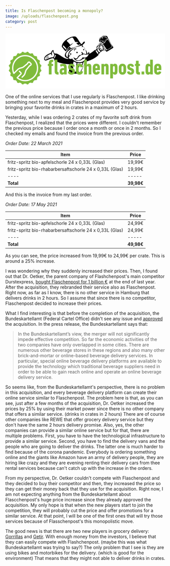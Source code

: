 ```yaml
---
title: Is Flaschenpost becoming a monopoly?
image: /uploads/flaschenpost.png
category: post
---
```


![Flashenpost Logo](/uploads/flaschenpost.png)

One of the online services that I use regularly is Flaschenpost. I like drinking something next to my meal and Flaschenpost provides very good service by bringing your favorite drinks in crates in a maximum of 2 hours.

Yesterday, while I was ordering 2 crates of my favorite soft drink from Flaschenpost, I realized that the prices were different. I couldn't remember the previous price because I order once a month or once in 2 months. So I checked my emails and found the invoice from the previous order.

*Order Date: 22 March 2021*

|Item|Price|
|----|-----|
|fritz-spritz bio-apfelschorle 24 x 0,33L (Glas)|19,99€|
|fritz-spritz bio-rhabarbersaftschorle 24 x 0,33L (Glas)|19,99€|
|----|-----|
|**Total**|**39,98€**|

And this is the invoice from my last order.

*Order Date: 17 May 2021*

|Item|Price|
|----|-----|
|fritz-spritz bio-apfelschorle 24 x 0,33L (Glas)|24,99€|
|fritz-spritz bio-rhabarbersaftschorle 24 x 0,33L (Glas)|24,99€|
|----|-----|
|**Total**|**49,98€**|

As you can see, the price increased from 19,99€ to 24,99€ per crate. This is around a 25% increase. 

I was wondering why they suddenly increased their prices. Then, I found out that Dr. Oetker, the parent company of Flashchenpost's main competitor Durstexpress, [bought Flaschenpost for 1 billion €](https://www.eu-startups.com/2020/11/dr-oetker-acquires-german-drinks-delivery-startup-flaschenpost-for-e1-billion/) at the end of last year. After the acquisition, they rebranded their service also as Flaschenpost. Right now, as far as I know, there is no other service in Hamburg that delivers drinks in 2 hours. So I assume that since there is no competitor, Flaschenpost decided to increase their prices.

What I find interesting is that before the completion of the acquisition, the Bundeskartellamt (Federal Cartel Office) didn't see any issue and [approved](https://www.bundeskartellamt.de/SharedDocs/Meldung/EN/Pressemitteilungen/2020/02_12_2020_Radeberger_Flaschenpost.html;jsessionid=390F4A9C842CE29DBB60A066D110B22D.2_cid378?nn=3591568) the acquisition. In the press release, the Bundeskartellamt says that:

> In the Bundeskartellamt’s view, the merger will not significantly impede effective competition. So far the economic activities of the two companies have only overlapped in some cities. There are numerous other beverage stores in these regions and also many other brick-and-mortar or online-based beverage delivery services. In particular, special online beverage delivery platforms are available to provide the technology which traditional beverage suppliers need in order to be able to gain reach online and operate an online beverage delivery service.

So seems like, from the Bundeskartellamt's perspective, there is no problem in this acquisition, and every beverage delivery platform can create their online service similar to Flaschenpost. The problem here is that, as you can see, just after a few months of the acquisition, Dr. Oetker increased the prices by 25% by using their market power since there is no other company that offers a similar service. (drinks in crates in 2 hours) There are of course other companies like REWE that offer grocery delivery service but they don't have the same 2 hours delivery promise. Also, yes, the other companies can provide a similar online service but for that, there are multiple problems. First, you have to have the technological infrastructure to provide a similar service. Second, you have to find the delivery vans and the people who are going to deliver the drinks. The latter one is much harder to find because of the corona pandemic. Everybody is ordering something online and the giants like Amazon have an army of delivery people, they are hiring like crazy and they are evening renting their delivery cars from thee rental services because can't catch up with the increase in the orders. 

From my perspective, Dr. Oetker couldn't compete with Flaschenpost and they decided to buy their competitor and then, they increased the price so they can get their money back that they use for the acquisition. Right now, I am not expecting anything from the Bundeskartellamt about Flascchenpost's huge price increase since they already approved the acquisition. My only hope is that when the new players start to join the competition, they will probably cut the price and offer promotions for a similar service. At that point, I will be one of the first ones that will try those services because of Flasschenpost's this monopolistic move.

The good news is that there are two new players in grocery delivery: [Gorrillas](https://www.crunchbase.com/organization/gorillas) and [Getir](https://www.crunchbase.com/organization/getir). With enough money from the investors, I believe that they can easily compete with Flashchenpost. (maybe this was what Bundeskartellamt was trying to say?) The only problem that I see is they are using bikes and motorbikes for the delivery. (which is good for the environment) That means that they might not able to deliver drinks in crates.


